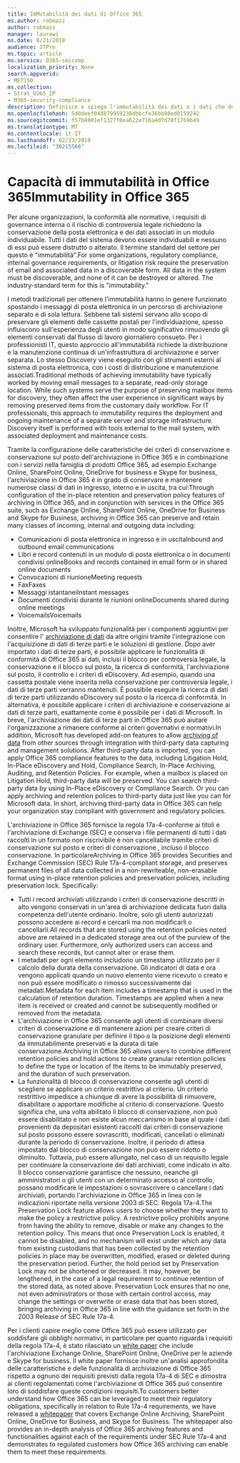 ```yaml
---
title: ImMutabilità dei dati di Office 365
ms.author: robmazz
author: robmazz
manager: laurawi
ms.date: 8/21/2018
audience: ITPro
ms.topic: article
ms.service: O365-seccomp
localization_priority: None
search.appverid:
- MET150
ms.collection:
- Strat_O365_IP
- M365-security-compliance
description: Definisce e spiega l'immutabilità dei dati o i dati che devono essere individuabili e che non possono essere distrutti o modificati.
ms.openlocfilehash: 5d0deef04d879959238dbbcfe36bb98ed0159242
ms.sourcegitcommit: f57b4001ef1327f0ea622e716a4d7d78f1769b49
ms.translationtype: MT
ms.contentlocale: it-IT
ms.lasthandoff: 02/23/2019
ms.locfileid: "30215566"
---
```

# <a name="immutability-in-office-365"></a><span data-ttu-id="6dc7f-103">Capacità di immutabilità in Office 365</span><span class="sxs-lookup"><span data-stu-id="6dc7f-103">Immutability in Office 365</span></span>
<span data-ttu-id="6dc7f-p101">Per alcune organizzazioni, la conformità alle normative, i requisiti di governance interna o il rischio di controversia legale richiedono la conservazione della posta elettronica e dei dati associati in un modulo individuabile. Tutti i dati del sistema devono essere individuabili e nessuno di essi può essere distrutto o alterato. Il termine standard del settore per questo è "immutabilità".</span><span class="sxs-lookup"><span data-stu-id="6dc7f-p101">For some organizations, regulatory compliance, internal governance requirements, or litigation risk require the preservation of email and associated data in a discoverable form. All data in the system must be discoverable, and none of it can be destroyed or altered. The industry-standard term for this is "immutability."</span></span> 

<span data-ttu-id="6dc7f-p102">I metodi tradizionali per ottenere l'immutabilità hanno in genere funzionato spostando i messaggi di posta elettronica in un percorso di archiviazione separato e di sola lettura. Sebbene tali sistemi servano allo scopo di preservare gli elementi delle cassette postali per l'individuazione, spesso influiscono sull'esperienza degli utenti in modo significativo rimuovendo gli elementi conservati dal flusso di lavoro giornaliero consueto. Per i professionisti IT, questo approccio all'immutabilità richiede la distribuzione e la manutenzione continua di un'infrastruttura di archiviazione e server separata. Lo stesso Discovery viene eseguito con gli strumenti esterni al sistema di posta elettronica, con i costi di distribuzione e manutenzione associati.</span><span class="sxs-lookup"><span data-stu-id="6dc7f-p102">Traditional methods of achieving immutability have typically worked by moving email messages to a separate, read-only storage location. While such systems serve the purpose of preserving mailbox items for discovery, they often affect the user experience in significant ways by removing preserved items from the customary daily workflow. For IT professionals, this approach to immutability requires the deployment and ongoing maintenance of a separate server and storage infrastructure. Discovery itself is performed with tools external to the mail system, with associated deployment and maintenance costs.</span></span>

<span data-ttu-id="6dc7f-111">Tramite la configurazione delle caratteristiche dei criteri di conservazione e conservazione sul posto dell'archiviazione in Office 365 e in combinazione con i servizi nella famiglia di prodotti Office 365, ad esempio Exchange Online, SharePoint Online, OneDrive for business e Skype for business, l'archiviazione in Office 365 è in grado di conservare e mantenere numerose classi di dati in ingresso, interno e in uscita, tra cui:</span><span class="sxs-lookup"><span data-stu-id="6dc7f-111">Through configuration of the in-place retention and preservation policy features of archiving in Office 365, and in conjunction with services in the Office 365 suite, such as Exchange Online, SharePoint Online, OneDrive for Business and Skype for Business, archiving in Office 365 can preserve and retain many classes of incoming, internal and outgoing data including:</span></span>
- <span data-ttu-id="6dc7f-112">Comunicazioni di posta elettronica in ingresso e in uscita</span><span class="sxs-lookup"><span data-stu-id="6dc7f-112">Inbound and outbound email communications</span></span>
- <span data-ttu-id="6dc7f-113">Libri e record contenuti in un modulo di posta elettronica o in documenti condivisi online</span><span class="sxs-lookup"><span data-stu-id="6dc7f-113">Books and records contained in email form or in shared online documents</span></span>
- <span data-ttu-id="6dc7f-114">Convocazioni di riunione</span><span class="sxs-lookup"><span data-stu-id="6dc7f-114">Meeting requests</span></span>
- <span data-ttu-id="6dc7f-115">Fax</span><span class="sxs-lookup"><span data-stu-id="6dc7f-115">Faxes</span></span>
- <span data-ttu-id="6dc7f-116">Messaggi istantanei</span><span class="sxs-lookup"><span data-stu-id="6dc7f-116">Instant messages</span></span>
- <span data-ttu-id="6dc7f-117">Documenti condivisi durante le riunioni online</span><span class="sxs-lookup"><span data-stu-id="6dc7f-117">Documents shared during online meetings</span></span>
- <span data-ttu-id="6dc7f-118">Voicemails</span><span class="sxs-lookup"><span data-stu-id="6dc7f-118">Voicemails</span></span>

<span data-ttu-id="6dc7f-p103">Inoltre, Microsoft ha sviluppato funzionalità per i componenti aggiuntivi per consentire l' [archiviazione di dati](https://support.office.com/article/Archiving-third-party-data-in-Office-365-0ce338d5-3666-4a18-86ab-c6910ff408cc) da altre origini tramite l'integrazione con l'acquisizione di dati di terze parti e le soluzioni di gestione. Dopo aver importato i dati di terze parti, è possibile applicare le funzionalità di conformità di Office 365 ai dati, inclusi il blocco per controversia legale, la conservazione e il blocco sul posto, la ricerca di conformità, l'archiviazione sul posto, il controllo e i criteri di eDiscovery. Ad esempio, quando una cassetta postale viene inserita nella conservazione per controversia legale, i dati di terze parti verranno mantenuti. È possibile eseguire la ricerca di dati di terze parti utilizzando eDiscovery sul posto o la ricerca di conformità. In alternativa, è possibile applicare i criteri di archiviazione e conservazione ai dati di terze parti, esattamente come è possibile per i dati di Microsoft. In breve, l'archiviazione dei dati di terze parti in Office 365 può aiutare l'organizzazione a rimanere conforme ai criteri governativi e normativi.</span><span class="sxs-lookup"><span data-stu-id="6dc7f-p103">In addition, Microsoft has developed add-on features to allow [archiving of data](https://support.office.com/article/Archiving-third-party-data-in-Office-365-0ce338d5-3666-4a18-86ab-c6910ff408cc) from other sources through integration with third-party data capturing and management solutions. After third-party data is imported, you can apply Office 365 compliance features to the data, including Litigation Hold, In-Place eDiscovery and Hold, Compliance Search, In-Place Archiving, Auditing, and Retention Policies. For example, when a mailbox is placed on Litigation Hold, third-party data will be preserved. You can search third-party data by using In-Place eDiscovery or Compliance Search. Or you can apply archiving and retention polices to third-party data just like you can for Microsoft data. In short, archiving third-party data in Office 365 can help your organization stay compliant with government and regulatory policies.</span></span>

<span data-ttu-id="6dc7f-p104">L'archiviazione in Office 365 fornisce la regola 17a-4-conforme ai titoli e l'archiviazione di Exchange (SEC) e conserva i file permanenti di tutti i dati raccolti in un formato non riscrivibile e non cancellabile tramite criteri di conservazione sul posto e criteri di conservazione , incluso il blocco conservazione. In particolare</span><span class="sxs-lookup"><span data-stu-id="6dc7f-p104">Archiving in Office 365 provides Securities and Exchange Commission (SEC) Rule 17a-4-compliant storage, and preserves permanent files of all data collected in a non-rewriteable, non-erasable format using in-place retention policies and preservation policies, including preservation lock. Specifically:</span></span>
- <span data-ttu-id="6dc7f-p105">Tutti i record archiviati utilizzando i criteri di conservazione descritti in alto vengono conservati in un'area di archiviazione dedicata fuori dalla competenza dell'utente ordinario. Inoltre, solo gli utenti autorizzati possono accedere ai record e cercarli ma non modificarli o cancellarli.</span><span class="sxs-lookup"><span data-stu-id="6dc7f-p105">All records that are stored using the retention policies noted above are retained in a dedicated storage area out of the purview of the ordinary user. Furthermore, only authorized users can access and search these records, but cannot alter or erase them.</span></span>
- <span data-ttu-id="6dc7f-p106">I metadati per ogni elemento includono un timestamp utilizzato per il calcolo della durata della conservazione. Gli indicatori di data e ora vengono applicati quando un nuovo elemento viene ricevuto o creato e non può essere modificato o rimosso successivamente dai metadati.</span><span class="sxs-lookup"><span data-stu-id="6dc7f-p106">Metadata for each item includes a timestamp that is used in the calculation of retention duration. Timestamps are applied when a new item is received or created and cannot be subsequently modified or removed from the metadata.</span></span>
- <span data-ttu-id="6dc7f-131">L'archiviazione in Office 365 consente agli utenti di combinare diversi criteri di conservazione e di mantenere azioni per creare criteri di conservazione granulare per definire il tipo o la posizione degli elementi da immutabilmente preservati e la durata di tale conservazione.</span><span class="sxs-lookup"><span data-stu-id="6dc7f-131">Archiving in Office 365 allows users to combine different retention policies and hold actions to create granular retention policies to define the type or location of the items to be immutably preserved, and the duration of such preservation.</span></span>
- <span data-ttu-id="6dc7f-p107">La funzionalità di blocco di conservazione consente agli utenti di scegliere se applicare un criterio restrittivo al criterio. Un criterio restrittivo impedisce a chiunque di avere la possibilità di rimuovere, disabilitare o apportare modifiche al criterio di conservazione. Questo significa che, una volta abilitato il blocco di conservazione, non può essere disabilitato e non esiste alcun meccanismo in base al quale i dati provenienti da depositari esistenti raccolti dai criteri di conservazione sul posto possono essere sovrascritti, modificati, cancellati o eliminati durante la periodo di conservazione. Inoltre, il periodo di attesa impostato dal blocco di conservazione non può essere ridotto o diminuito. Tuttavia, può essere allungato, nel caso di un requisito legale per continuare la conservazione dei dati archiviati, come indicato in alto. Il blocco conservazione garantisce che nessuno, neanche gli amministratori o gli utenti con un determinato accesso al controllo, possano modificare le impostazioni o sovrascrivere o cancellare i dati archiviati, portando l'archiviazione in Office 365 in linea con le indicazioni riportate nella versione 2003 di SEC. Regola 17a-4.</span><span class="sxs-lookup"><span data-stu-id="6dc7f-p107">The Preservation Lock feature allows users to choose whether they want to make the policy a restrictive policy. A restrictive policy prohibits anyone from having the ability to remove, disable or make any changes to the retention policy. This means that once Preservation Lock is enabled, it cannot be disabled, and no mechanism will exist under which any data from existing custodians that has been collected by the retention policies in place may be overwritten, modified, erased or deleted during the preservation period. Further, the hold period set by Preservation Lock may not be shortened or decreased. It may, however, be lengthened, in the case of a legal requirement to continue retention of the stored data, as noted above. Preservation Lock ensures that no one, not even administrators or those with certain control access, may change the settings or overwrite or erase data that has been stored, bringing archiving in Office 365 in line with the guidance set forth in the 2003 Release of SEC Rule 17a-4.</span></span>

<span data-ttu-id="6dc7f-p108">Per i clienti capire meglio come Office 365 può essere utilizzato per soddisfare gli obblighi normativi, in particolare per quanto riguarda i requisiti della regola 17a-4, è stato rilasciato un [white paper](https://go.microsoft.com/fwlink/?linkid=830440) che include l'archiviazione Exchange Online, SharePoint Online, OneDrive per le aziende e Skype for business. Il white paper fornisce inoltre un'analisi approfondita delle caratteristiche e delle funzionalità di archiviazione di Office 365 rispetto a ognuno dei requisiti previsti dalla regola 17a-4 di SEC e dimostra ai clienti regolamentati come l'archiviazione di Office 365 può consentire loro di soddisfare queste condizioni requisiti.</span><span class="sxs-lookup"><span data-stu-id="6dc7f-p108">To customers better understand how Office 365 can be leveraged to meet their regulatory obligations, specifically in relation to Rule 17a-4 requirements, we have released a [whitepaper](https://go.microsoft.com/fwlink/?linkid=830440) that covers Exchange Online Archiving, SharePoint Online, OneDrive for Business, and Skype for Business. The whitepaper also provides an in-depth analysis of Office 365 archiving features and functionalities against each of the requirements under SEC Rule 17a-4 and demonstrates to regulated customers how Office 365 archiving can enable them to meet these requirements.</span></span>